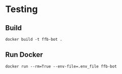 # Testing

## Build

`docker build -t ffb-bot .`

## Run Docker

`docker run --rm=True --env-file=.env_file ffb-bot`
